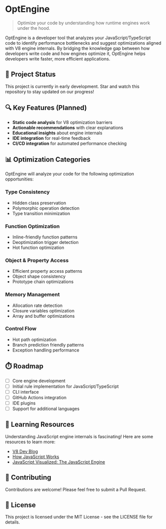# OptEngine

> Optimize your code by understanding how runtime engines work under the hood.

OptEngine is a developer tool that analyzes your JavaScript/TypeScript code to identify performance bottlenecks and suggest optimizations aligned with V8 engine internals. By bridging the knowledge gap between how developers write code and how engines optimize it, OptEngine helps developers write faster, more efficient applications.

## 🚧 Project Status

This project is currently in early development. Star and watch this repository to stay updated on our progress!

## 🔍 Key Features (Planned)

- **Static code analysis** for V8 optimization barriers
- **Actionable recommendations** with clear explanations
- **Educational insights** about engine internals
- **IDE integration** for real-time feedback
- **CI/CD integration** for automated performance checking

## 📊 Optimization Categories

OptEngine will analyze your code for the following optimization opportunities:

### Type Consistency

- Hidden class preservation
- Polymorphic operation detection
- Type transition minimization

### Function Optimization

- Inline-friendly function patterns
- Deoptimization trigger detection
- Hot function optimization

### Object & Property Access

- Efficient property access patterns
- Object shape consistency
- Prototype chain optimizations

### Memory Management

- Allocation rate detection
- Closure variables optimization
- Array and buffer optimizations

### Control Flow

- Hot path optimization
- Branch prediction friendly patterns
- Exception handling performance

## ⏱️ Roadmap

- [ ] Core engine development
- [ ] Initial rule implementation for JavaScript/TypeScript
- [ ] CLI interface
- [ ] GitHub Actions integration
- [ ] IDE plugins
- [ ] Support for additional languages

## 📘 Learning Resources

Understanding JavaScript engine internals is fascinating! Here are some resources to learn more:

- [V8 Dev Blog](https://v8.dev/blog)
- [How JavaScript Works](https://blog.sessionstack.com/how-javascript-works-inside-the-v8-engine-5-tips-on-how-to-write-optimized-code-ac089e62b12e)
- [JavaScript Visualized: The JavaScript Engine](https://dev.to/lydiahallie/javascript-visualized-the-javascript-engine-4cdf)

## 🤝 Contributing

Contributions are welcome! Please feel free to submit a Pull Request.

## 📄 License

This project is licensed under the MIT License - see the LICENSE file for details.
